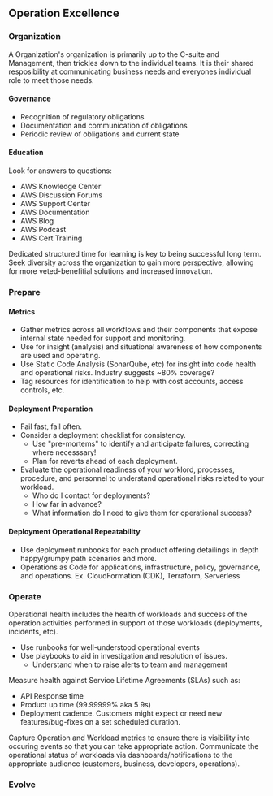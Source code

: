 ## Operation Excellence
### Organization

A Organization's organization is primarily up to the C-suite and Management, then trickles down to the individual teams.
It is their shared resposibility at communicating business needs and everyones individual role to meet those needs.

#### Governance
* Recognition of regulatory obligations
* Documentation and communication of obligations
* Periodic review of obligations and current state

#### Education

Look for answers to questions:
  * AWS Knowledge Center
  * AWS Discussion Forums
  * AWS Support Center
  * AWS Documentation
  * AWS Blog
  * AWS Podcast
  * AWS Cert Training

Dedicated structured time for learning is key to being successful long term.
Seek diversity across the organization to gain more perspective, allowing for more veted-benefitial solutions and increased innovation.


### Prepare

#### Metrics
* Gather metrics across all workflows and their components that expose internal state needed for support and monitoring.
* Use for insight (analysis) and situational awareness of how components are used and operating.
* Use Static Code Analysis (SonarQube, etc) for insight into code health and operational risks.  Industry suggests ~80% coverage?
* Tag resources for identification to help with cost accounts, access controls, etc.

#### Deployment Preparation
* Fail fast, fail often.
* Consider a deployment checklist for consistency.
	* Use "pre-mortems" to identify and anticipate failures, correcting where necesssary!
	* Plan for reverts ahead of each deployment.
* Evaluate the operational readiness of your worklord, processes, procedure, and personnel to understand operational risks related to your workload.
	* Who do I contact for deployments?
	* How far in advance?
	* What information do I need to give them for operational success?

#### Deployment Operational Repeatability
* Use deployment runbooks for each product offering detailings in depth happy/grumpy path scenarios and more.
* Operations as Code for applications, infrastructure, policy, governance, and operations.  Ex. CloudFormation (CDK), Terraform, Serverless


### Operate

Operational health includes the health of workloads and success of the operation activities performed in support of those workloads (deployments, incidents, etc).
* Use runbooks for well-understood operational events
* Use playbooks to aid in investigation and resolution of issues.
	* Understand when to raise alerts to team and management


Measure health against Service Lifetime Agreements (SLAs) such as:
  * API Response time
  * Product up time (99.99999% aka 5 9s)
  * Deployment cadence.  Customers might expect or need new features/bug-fixes on a set scheduled duration.
 
Capture Operation and Workload metrics to ensure there is visibility into occuring events so that you can take appropriate action.
Communicate the operational status of workloads via dashboards/notifications to the appropriate audience (customers, business, developers, operations).

### Evolve
